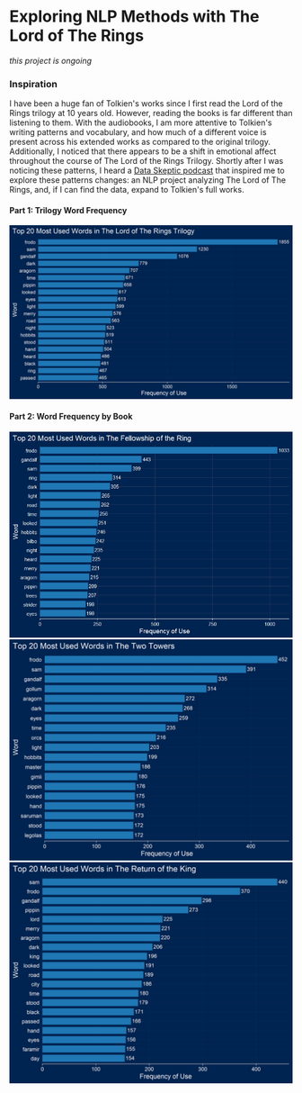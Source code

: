 # Exploring NLP Methods with The Lord of The Rings
*this project is ongoing*
### Inspiration
I have been a huge fan of Tolkien's works since I first read the Lord of the Rings trilogy at 10 years old. However, reading the books is far different than listening to them. With the audiobooks, I am more attentive to Tolkien's writing patterns and vocabulary, and how much of a different voice is present across his extended works as compared to the original trilogy. Additionally, I noticed that there appears to be a shift in emotional affect throughout the course of The Lord of the Rings Trilogy. Shortly after I was noticing these patterns, I heard a [Data Skeptic podcast](https://dataskeptic.com/blog/episodes/2019/text-mining-in-r) that inspired me to explore these patterns changes: an NLP project analyzing The Lord of The Rings, and, if I can find the data, expand to Tolkien's full works. 
#### Part 1:  Trilogy Word Frequency
![A graph of the most used words in The Lords of The Rings Trilogy](Graphs/Top20LOTRWords.png)

#### Part 2:  Word Frequency by Book
![A graph of the most used words in each book of The Fellowship of the Ring](Graphs/Top20FellowshipWords.png)
![A graph of the most used words in each book of The Two Towers](Graphs/Top20TowersWords.png)
![A graph of the most used words in each book of The Return of the King](Graphs/Top20KingWords.png)

 
 
